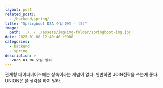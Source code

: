 ```yaml
---
layout: post
related_posts:
  - /backend/spring/
title: "Springboot DSA 수업 정리 - (5)"
image: 
  path: ../../../assets/img/img-folder/springboot-img.jpg
date: 2025-01-08 12:40:40 +0900
categories:
  - backend
  - spring
description: >
  '2025-01-08 수업 정리'
---
```


관계형 데이터베이스에는 상속이라는 개념이 없다. 왠만하면 JOIN전략을 쓰는게 좋다. UNION은 쓸 생각을 하지 말라.
